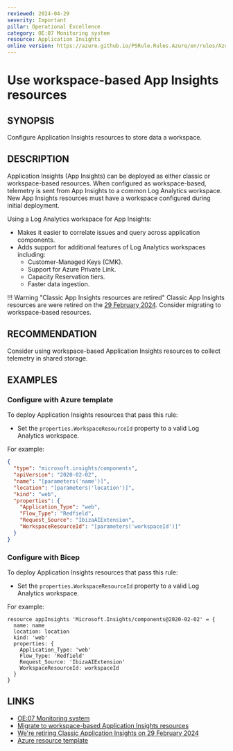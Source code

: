 ```yaml
---
reviewed: 2024-04-29
severity: Important
pillar: Operational Excellence
category: OE:07 Monitoring system
resource: Application Insights
online version: https://azure.github.io/PSRule.Rules.Azure/en/rules/Azure.AppInsights.Workspace/
---
```


# Use workspace-based App Insights resources

## SYNOPSIS

Configure Application Insights resources to store data a workspace.

## DESCRIPTION

Application Insights (App Insights) can be deployed as either classic or workspace-based resources.
When configured as workspace-based, telemetry is sent from App Insights to a common Log Analytics workspace.
New App Insights resources must have a workspace configured during initial deployment.

Using a Log Analytics workspace for App Insights:

- Makes it easier to correlate issues and query across application components.
- Adds support for additional features of Log Analytics workspaces including:
  - Customer-Managed Keys (CMK).
  - Support for Azure Private Link.
  - Capacity Reservation tiers.
  - Faster data ingestion.

!!! Warning "Classic App Insights resources are retired"
    Classic App Insights resources are were retired on the [29 February 2024][1].
    Consider migrating to workspace-based resources.

  [1]:https://azure.microsoft.com/updates/we-re-retiring-classic-application-insights-on-29-february-2024/

## RECOMMENDATION

Consider using workspace-based Application Insights resources to collect telemetry in shared storage.

## EXAMPLES

### Configure with Azure template

To deploy Application Insights resources that pass this rule:

- Set the `properties.WorkspaceResourceId` property to a valid Log Analytics workspace.

For example:

```json
{
  "type": "microsoft.insights/components",
  "apiVersion": "2020-02-02",
  "name": "[parameters('name')]",
  "location": "[parameters('location')]",
  "kind": "web",
  "properties": {
    "Application_Type": "web",
    "Flow_Type": "Redfield",
    "Request_Source": "IbizaAIExtension",
    "WorkspaceResourceId": "[parameters('workspaceId')]"
  }
}
```

### Configure with Bicep

To deploy Application Insights resources that pass this rule:

- Set the `properties.WorkspaceResourceId` property to a valid Log Analytics workspace.

For example:

```bicep
resource appInsights 'Microsoft.Insights/components@2020-02-02' = {
  name: name
  location: location
  kind: 'web'
  properties: {
    Application_Type: 'web'
    Flow_Type: 'Redfield'
    Request_Source: 'IbizaAIExtension'
    WorkspaceResourceId: workspaceId
  }
}
```

## LINKS

- [OE:07 Monitoring system](https://learn.microsoft.com/azure/well-architected/operational-excellence/observability)
- [Migrate to workspace-based Application Insights resources](https://learn.microsoft.com/azure/azure-monitor/app/convert-classic-resource)
- [We're retiring Classic Application Insights on 29 February 2024][1]
- [Azure resource template](https://learn.microsoft.com/azure/templates/microsoft.insights/components#applicationinsightscomponentproperties-object)

